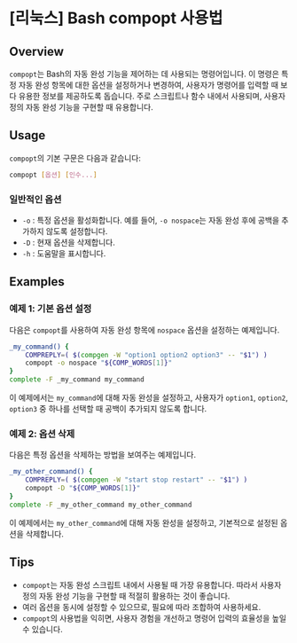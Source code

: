 # [리눅스] Bash compopt 사용법

## Overview
`compopt`는 Bash의 자동 완성 기능을 제어하는 데 사용되는 명령어입니다. 이 명령은 특정 자동 완성 항목에 대한 옵션을 설정하거나 변경하여, 사용자가 명령어를 입력할 때 보다 유용한 정보를 제공하도록 돕습니다. 주로 스크립트나 함수 내에서 사용되며, 사용자 정의 자동 완성 기능을 구현할 때 유용합니다.

## Usage
`compopt`의 기본 구문은 다음과 같습니다:

```bash
compopt [옵션] [인수...]
```

### 일반적인 옵션
- `-o` : 특정 옵션을 활성화합니다. 예를 들어, `-o nospace`는 자동 완성 후에 공백을 추가하지 않도록 설정합니다.
- `-D` : 현재 옵션을 삭제합니다.
- `-h` : 도움말을 표시합니다.

## Examples
### 예제 1: 기본 옵션 설정
다음은 `compopt`를 사용하여 자동 완성 항목에 `nospace` 옵션을 설정하는 예제입니다.

```bash
_my_command() {
    COMPREPLY=( $(compgen -W "option1 option2 option3" -- "$1") )
    compopt -o nospace "${COMP_WORDS[1]}"
}
complete -F _my_command my_command
```

이 예제에서는 `my_command`에 대해 자동 완성을 설정하고, 사용자가 `option1`, `option2`, `option3` 중 하나를 선택할 때 공백이 추가되지 않도록 합니다.

### 예제 2: 옵션 삭제
다음은 특정 옵션을 삭제하는 방법을 보여주는 예제입니다.

```bash
_my_other_command() {
    COMPREPLY=( $(compgen -W "start stop restart" -- "$1") )
    compopt -D "${COMP_WORDS[1]}"
}
complete -F _my_other_command my_other_command
```

이 예제에서는 `my_other_command`에 대해 자동 완성을 설정하고, 기본적으로 설정된 옵션을 삭제합니다.

## Tips
- `compopt`는 자동 완성 스크립트 내에서 사용될 때 가장 유용합니다. 따라서 사용자 정의 자동 완성 기능을 구현할 때 적절히 활용하는 것이 좋습니다.
- 여러 옵션을 동시에 설정할 수 있으므로, 필요에 따라 조합하여 사용하세요.
- `compopt`의 사용법을 익히면, 사용자 경험을 개선하고 명령어 입력의 효율성을 높일 수 있습니다.